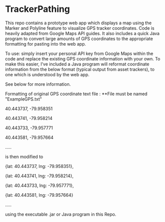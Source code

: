 # TrackerPathing
This repo contains a prototype web app which displays a map using the Marker and Polyline feature to visualize GPS tracker coordinates. Code is heavily adapted from Google Maps API guides. It also includes a quick Java program to convert large amounts of GPS coordinates to the appropriate formatting for pasting into the web app.

To use: simply insert your personal API key from Google Maps within the code and replace the existing GPS coordinate information with your own. To make this easier, I've included a Java program will reformat coordinate information from the below format (typical output from asset trackers), to one which is understood by the web app. 

See below for more information.

Formatting of original GPS coordinate text file :
**File must be named "ExampleGPS.txt"

40.443737, -79.958351

40.443741, -79.958214

40.443733, -79.957771

40.443581, -79.957664

.....

is then modified to 

{lat: 40.443737, lng: -79.958351},

{lat: 40.443741, lng: -79.958214},

{lat: 40.443733, lng: -79.957771},

{lat: 40.443581, lng: -79.957664}

.....

using the executable .jar or Java program in this Repo. 
